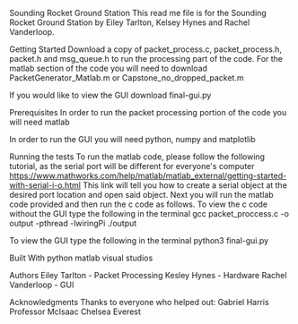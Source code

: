 Sounding Rocket Ground Station
This read me file is for the Sounding Rocket Ground Station by Eiley Tarlton, Kelsey Hynes and Rachel Vanderloop.

Getting Started
Download a copy of packet_process.c, packet_process.h, packet.h and msg_queue.h to run the processing part of the code. For the matlab section of the code you will need to download PacketGenerator_Matlab.m or Capstone_no_dropped_packet.m

If you would like to view the GUI download final-gui.py


Prerequisites
In order to run the packet processing portion of the code you will need matlab

In order to run the GUI you will need python, numpy and matplotlib

Running the tests
  To run the matlab code, please follow the following tutorial, as the serial port will be different for everyone's computer
    https://www.mathworks.com/help/matlab/matlab_external/getting-started-with-serial-i-o.html
    This link will tell you how to create a serial object at the desired port location and open said object.
    Next you will run the matlab code provided and then run the c code as follows.
  To view the c code without the GUI type the following in the terminal
    gcc packet_proccess.c -o output -pthread -lwiringPi
    ./output

  To view the GUI type the following in the terminal
    python3 final-gui.py

Built With
  python
  matlab
  visual studios

Authors
Eiley Tarlton - Packet Processing
Kesley Hynes - Hardware
Rachel Vanderloop - GUI


Acknowledgments
  Thanks to everyone who helped out:
    Gabriel Harris
    Professor McIsaac
    Chelsea Everest
